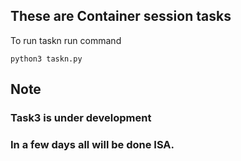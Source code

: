 ## These are Container session tasks

To run taskn run command 
```
python3 taskn.py
```

## Note 
### Task3 is under development 
### In a few days all will be done ISA. 

